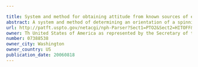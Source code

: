 ```yaml
---

title: System and method for obtaining attitude from known sources of energy and angle measurements
abstract: A system and method of determining an orientation of a spinning object at a known GPS location comprises radially deploying antennae around a plurality of axes of measurement of the spinning object; determining a spin axis of a first end of the spinning object; measuring, using a frequency domain correlation, a roll angle corresponding to the spin axis in relation to a first plane of the GPS location; repeating the measuring process for multiple planes of the GPS location; and generating the orientation of the spinning object by combining all roll angle measurements. The method further comprises determining a sensing vector orthogonal to the spin axis; identifying at least two known GPS locations corresponding to the spinning object; and rotating the sensing vector about the spin axis until two of the known GPS locations become visible or are in the plane of the sensing vector and the spin axis.
url: http://patft.uspto.gov/netacgi/nph-Parser?Sect1=PTO2&Sect2=HITOFF&p=1&u=%2Fnetahtml%2FPTO%2Fsearch-adv.htm&r=1&f=G&l=50&d=PALL&S1=07388538&OS=07388538&RS=07388538
owner: Th United States of America as represented by the Secretary of the Army
number: 07388538
owner_city: Washington
owner_country: US
publication_date: 20060818
---
```

